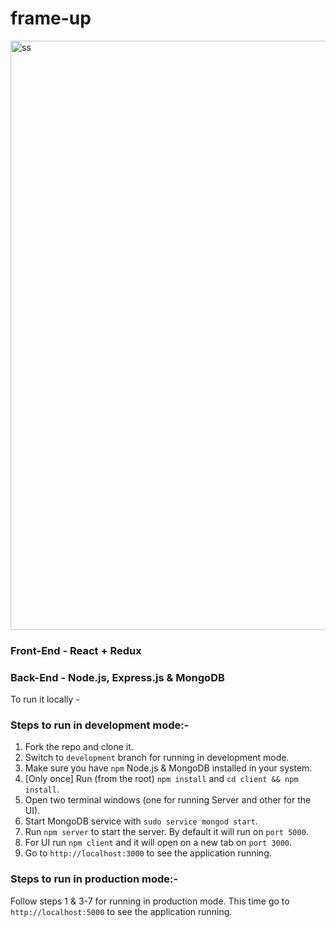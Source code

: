 
# frame-up

<img width="943" alt="ss" src="https://user-images.githubusercontent.com/64359203/132103633-81b5aa3f-a968-4a87-aa6b-6bd827525441.png">

### Front-End - React + Redux

### Back-End - Node.js, Express.js & MongoDB

To run it locally -

### Steps to run in development mode:-

1. Fork the repo and clone it.
2. Switch to `development` branch for running in development mode.
3. Make sure you have `npm` Node.js & MongoDB installed in your system.
4. [Only once] Run (from the root) `npm install` and `cd client && npm install`.
5. Open two terminal windows (one for running Server and other for the UI).
6. Start MongoDB service with `sudo service mongod start`. 
7. Run `npm server` to start the server. By default it will run on `port 5000`.
8. For UI run `npm client` and it will open on a new tab on `port 3000`.
9. Go to `http://localhost:3000` to see the application running.

### Steps to run in production mode:-
Follow steps 1 & 3-7 for running in production mode.
This time go to `http://localhost:5000` to see the application running.

